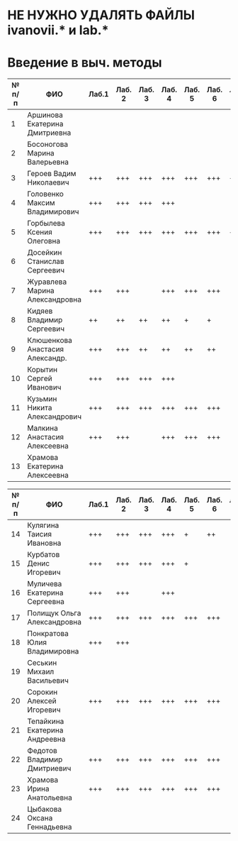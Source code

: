 # НЕ НУЖНО УДАЛЯТЬ ФАЙЛЫ ivanovii.* и lab.*

# Введение в выч. методы

| № п/п | ФИО | Лаб.1 | Лаб. 2 | Лаб. 3 | Лаб. 4 | Лаб. 5 | Лаб. 6 | Лаб. 7 | Лаб. 8 |
| --- | --- | --- | --- | --- | --- | --- | --- | --- | --- |
| 1 | Аршинова Екатерина Дмитриевна
| 2 | Босоногова Марина Валерьевна
| 3 | Героев Вадим Николаевич | +++ | +++ | +++ | +++ | +++ | +++ | +++ | +++
| 4 | Головенко Максим Владимирович | +++ | +++ | +++ | +++
| 5 | Горбылева Ксения Олеговна | +++ | +++ | +++ | +++ | +++ | +++ | ++
| 6 | Досейкин Станислав Сергеевич
| 7 | Журавлева Марина Александровна | +++ | +++ | | +++ |  +++ |  +++ |
| 8 | Кидяев Владимир Сергеевич | ++ | ++ | ++ | ++ | + | +
| 9 | Клюшенкова Анастасия Александр. | +++ | +++ | ++ | ++ | ++ | ++
| 10 | Корытин Сергей Иванович | +++ | +++ | +++ | +++
| 11 | Кузьмин Никита Александрович | +++ | +++ | +++ | +++ | +++ | +++
| 12 | Малкина Анастасия Алексеевна | +++ | +++ |  | +++ | +++ | +++
| 13 | Храмова Екатерина Алексеевна


| № п/п | ФИО | Лаб.1 | Лаб. 2 | Лаб. 3 | Лаб. 4 | Лаб. 5 | Лаб. 6 | Лаб. 7 | Лаб. 8 |
| --- | --- | --- | --- | --- | --- | --- | --- | --- | --- |
| 14 | Кулягина Таисия Ивановна | +++ | +++ | +++ | +++ | + | ++
| 15 | Курбатов Денис Игоревич | +++ | +++ | +++ | +++ | +
| 16 | Муличева Екатерина Сергеевна | +++ | +++ | | +++
| 17 | Полищук Ольга Александровна | +++ | +++ | +++ | +++ | +++ | +++
| 18 | Понкратова Юлия Владимировна | +++ | +++
| 19 | Сеськин Михаил Васильевич
| 20 | Сорокин Алексей Игоревич | +++ | +++ | +++ | +++ | +++ | +++
| 21 | Тепайкина Екатерина Андреевна
| 22 | Федотов Владимир Дмитриевич | +++ | +++ | +++ | +++ | +++ | +++
| 23 | Храмова Ирина Анатольевна | +++ | +++ | +++ | +++ | +++ | +++
| 24 | Цыбакова Оксана Геннадьевна
